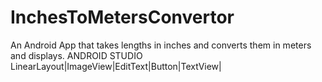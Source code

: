 # InchesToMetersConvertor
An Android App that takes lengths in inches and converts them in meters and displays.
ANDROID STUDIO LinearLayout|ImageView|EditText|Button|TextView|
